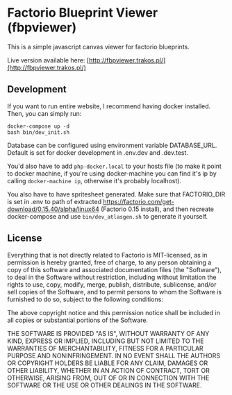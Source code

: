 # Factorio Blueprint Viewer (fbpviewer)

This is a simple javascript canvas viewer for factorio blueprints.

Live version available here: [http://fbpviewer.trakos.pl/](http://fbpviewer.trakos.pl/)


## Development

If you want to run entire website, I recommend having docker installed. Then, you can simply run:

```
docker-compose up -d
bash bin/dev_init.sh
```

Database can be configured using environment variable DATABASE_URL.
Default is set for docker development in .env.dev and .dev.test.

You'd also have to add `php-docker.local` to your hosts file (to make it point to docker machine,
if you're using docker-machine you can find it's ip by calling `docker-machine ip`,
otherwise it's probably localhost).

You also have to have spritesheet generated. Make sure that FACTORIO_DIR is set in .env to
path of extracted https://factorio.com/get-download/0.15.40/alpha/linux64 (Factorio 0.15 install), and then
recreate docker-compose and use  `bin/dev_atlasgen.sh` to generate it yourself.

## License

Everything that is not directly related to Factorio is MIT-licensed, as in permission is hereby granted, free of charge, 
to any person obtaining a copy of this software and 
associated documentation files (the "Software"), to 
deal in the Software without restriction, including 
without limitation the rights to use, copy, modify, 
merge, publish, distribute, sublicense, and/or sell 
copies of the Software, and to permit persons to whom 
the Software is furnished to do so, 
subject to the following conditions:

The above copyright notice and this permission notice 
shall be included in all copies or substantial portions of the Software.

THE SOFTWARE IS PROVIDED "AS IS", WITHOUT WARRANTY OF ANY KIND, 
EXPRESS OR IMPLIED, INCLUDING BUT NOT LIMITED TO THE WARRANTIES 
OF MERCHANTABILITY, FITNESS FOR A PARTICULAR PURPOSE AND NONINFRINGEMENT. 
IN NO EVENT SHALL THE AUTHORS OR COPYRIGHT HOLDERS BE LIABLE FOR 
ANY CLAIM, DAMAGES OR OTHER LIABILITY, WHETHER IN AN ACTION OF CONTRACT, 
TORT OR OTHERWISE, ARISING FROM, OUT OF OR IN CONNECTION WITH THE 
SOFTWARE OR THE USE OR OTHER DEALINGS IN THE SOFTWARE.